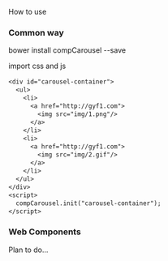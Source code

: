 How to use

### Common way
bower install compCarousel --save

import css and js

    <div id="carousel-container">
      <ul>
        <li>
          <a href="http://gyf1.com">
            <img src="img/1.png"/>
          </a>
        </li>
        <li>
          <a href="http://gyf1.com">
            <img src="img/2.gif"/>
          </a>
        </li>
      </ul>
    </div>
    <script>
      compCarousel.init("carousel-container");
    </script>


### Web Components
Plan to do...
